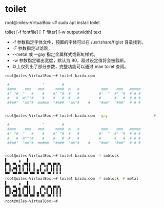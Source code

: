 # toilet

root@miles-VirtualBox:~# sudo apt install toilet



toilet [-f fontfile] [-F filter] [-w outputwidth] text
* -f 参数指定字体文件，预置的字体可以在 /usr/share/figlet 目录找到。
* -F 参数指定过滤器，
* --metal 或 --gay 指定金属样式或彩虹样式。
* -w 参数指定输出宽度，默认为 80，超过设定值将会被截断。
* 以上仅列出了部分参数，完整功能可以通过 man toilet 查阅。


```sh
root@miles-VirtualBox:~# toilet baidu.com

 #               "        #
 #mmm    mmm   mmm     mmm#  m   m          mmm    mmm   mmmmm
 #" "#  "   #    #    #" "#  #   #         #"  "  #" "#  # # #
 #   #  m"""#    #    #   #  #   #         #      #   #  # # #
 ##m#"  "mm"#  mm#mm  "#m##  "mm"#    #    "#mm"  "#m#"  # # #


root@miles-VirtualBox:~# toilet baidu.com --gay                     # 实际输出为彩色

 #               "        #
 #mmm    mmm   mmm     mmm#  m   m          mmm    mmm   mmmmm
 #" "#  "   #    #    #" "#  #   #         #"  "  #" "#  # # #
 #   #  m"""#    #    #   #  #   #         #      #   #  # # #
 ##m#"  "mm"#  mm#mm  "#m##  "mm"#    #    "#mm"  "#m#"  # # #


root@miles-VirtualBox:~# toilet baidu.com -f smblock
▌     ▗   ▌
▛▀▖▝▀▖▄ ▞▀▌▌ ▌  ▞▀▖▞▀▖▛▚▀▖
▌ ▌▞▀▌▐ ▌ ▌▌ ▌▗▖▌ ▖▌ ▌▌▐ ▌
▀▀ ▝▀▘▀▘▝▀▘▝▀▘▝▘▝▀ ▝▀ ▘▝ ▘
root@miles-VirtualBox:~# toilet baidu.com -f smblock -F metal           # 实际输出为金属风彩色
▌     ▗   ▌
▛▀▖▝▀▖▄ ▞▀▌▌ ▌  ▞▀▖▞▀▖▛▚▀▖
▌ ▌▞▀▌▐ ▌ ▌▌ ▌▗▖▌ ▖▌ ▌▌▐ ▌
▀▀ ▝▀▘▀▘▝▀▘▝▀▘▝▘▝▀ ▝▀ ▘▝ ▘
root@miles-VirtualBox:~# 
```



